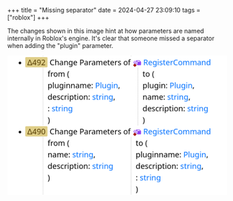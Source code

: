 +++
title = "Missing separator"
date = 2024-04-27 23:09:10
tags = ["roblox"]
+++

The changes shown in this image hint at how parameters are named internally in
Roblox's engine. It's clear that someone missed a separator when adding the
"plugin" parameter.

![](00.png)
